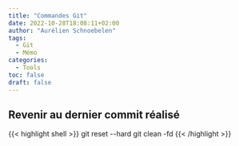 ```yaml
---
title: "Commandes Git"
date: 2022-10-28T18:08:11+02:00
author: "Aurélien Schnoebelen"
tags: 
  - Git
  - Mémo
categories: 
  - Tools
toc: false
draft: false
---
```

## Revenir au dernier commit réalisé
{{< highlight shell >}}
git reset --hard
git clean -fd
{{< /highlight >}}
